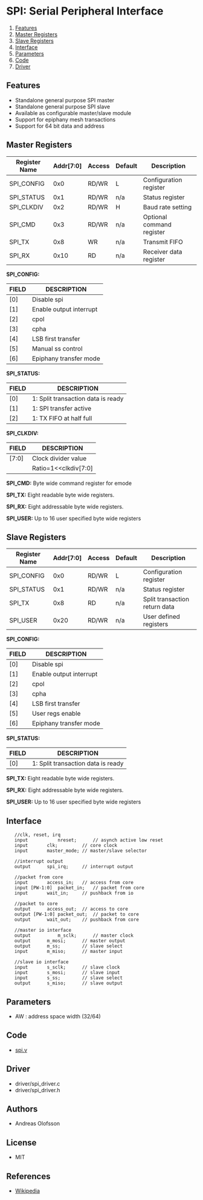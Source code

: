 SPI: Serial Peripheral Interface
=======================================

1. [Features](#features)
2. [Master Registers](#master-registers)
3. [Slave Registers](#slave-registers)
4. [Interface](#interface)
5. [Parameters](#parameters)
6. [Code](#code)
7. [Driver](#driver)

## Features
* Standalone general purpose SPI master
* Standalone general purpose SPI slave
* Available as configurable master/slave module
* Support for epiphany mesh transactions
* Support for 64 bit data and address

## Master Registers
 
| Register Name |Addr[7:0]| Access | Default | Description                     | 
|---------------|---------|--------|---------|---------------------------------|
| SPI_CONFIG    |  0x0    | RD/WR  | L       | Configuration register          |
| SPI_STATUS    |  0x1    | RD/WR  | n/a     | Status register                 |
| SPI_CLKDIV    |  0x2    | RD/WR  | H       | Baud rate setting               |
| SPI_CMD       |  0x3    | RD/WR  | n/a     | Optional command register       |
| SPI_TX        |  0x8    | WR     | n/a     | Transmit FIFO                   |
| SPI_RX        |  0x10   | RD     | n/a     | Receiver data register          |


**SPI_CONFIG:**

| FIELD   | DESCRIPTION                         |
|-------- |-------------------------------------| 
| [0]     | Disable spi                         |
| [1]     | Enable output interrupt             |
| [2]     | cpol                                |
| [3]     | cpha                                |
| [4]     | LSB first transfer                  |
| [5]     | Manual ss control                   |
| [6]     | Epiphany transfer mode              |

**SPI_STATUS:**

| FIELD   | DESCRIPTION                         |
|-------- |-------------------------------------| 
| [0]     | 1: Split transaction data is ready  |
| [1]     | 1: SPI transfer active              |
| [2]     | 1: TX FIFO at half full             |

**SPI_CLKDIV:**

| FIELD   | DESCRIPTION                         |
|-------- |-------------------------------------| 
| [7:0]   | Clock divider value                 |
|         | Ratio=1<<clkdiv[7:0]                |

**SPI_CMD:** 
Byte wide command register for emode

**SPI_TX:**
Eight readable byte wide registers. 

**SPI_RX:**
Eight addressable byte wide registers. 

**SPI_USER:**
Up to 16 user specified byte wide registers

## Slave Registers

| Register Name |Addr[7:0]| Access | Default | Description                     | 
|---------------|---------|--------|---------|---------------------------------|
| SPI_CONFIG    |  0x0    | RD/WR  | L       | Configuration register          |
| SPI_STATUS    |  0x1    | RD/WR  | n/a     | Status register                 |
| SPI_TX        |  0x8    | RD     | n/a     | Split transaction return data   |
| SPI_USER      |  0x20   | RD/WR  | n/a     | User defined registers          |

**SPI_CONFIG:**

| FIELD   | DESCRIPTION                         |
|-------- |-------------------------------------| 
| [0]     | Disable spi                         |
| [1]     | Enable output interrupt             |
| [2]     | cpol                                |
| [3]     | cpha                                |
| [4]     | LSB first transfer                  |
| [5]     | User regs enable                    |
| [6]     | Epiphany transfer mode              |

**SPI_STATUS:**

| FIELD   | DESCRIPTION                         |
|-------- |-------------------------------------| 
| [0]     | 1: Split transaction data is ready  |
 
**SPI_TX:**
Eight readable byte wide registers. 

**SPI_RX:**
Eight addressable byte wide registers. 

**SPI_USER:**
Up to 16 user specified byte wide registers

## Interface

```
   //clk, reset, irq
   input           nreset;      // asynch active low reset
   input 	   clk;         // core clock   
   input 	   master_mode; // master/slave selector
      
   //interrupt output
   output 	   spi_irq;     // interrupt output
   
   //packet from core
   input 	   access_in;   // access from core
   input [PW-1:0]  packet_in;   // packet from core
   input 	   wait_in;     // pushback from io   

   //packet to core
   output 	   access_out;  // access to core
   output [PW-1:0] packet_out;  // packet to core
   output 	   wait_out;    // pushback from core

   //master io interface
   output          m_sclk;      // master clock
   output 	   m_mosi;      // master output
   output 	   m_ss;        // slave select
   input 	   m_miso;      // master input
    
   //slave io interface
   input 	   s_sclk;      // slave clock
   input 	   s_mosi;      // slave input
   input 	   s_ss;        // slave select
   output 	   s_miso;      // slave output
```

## Parameters
* AW : address space width (32/64)

## Code
* [spi.v](hdl/spi.v)

## Driver
* driver/spi_driver.c
* driver/spi_driver.h

## Authors
* Andreas Olofsson

## License
* MIT

## References
* [Wikipedia](https://en.wikipedia.org/wiki/Serial_Peripheral_Interface_Bus)


